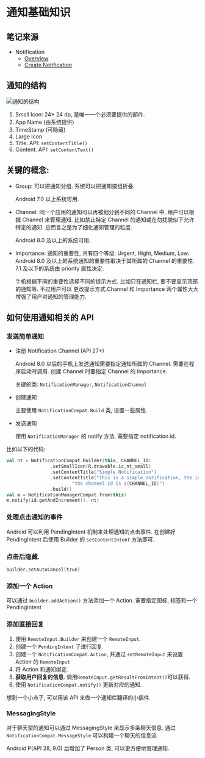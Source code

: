 # 通知基础知识

## 笔记来源
- Notification
  - [Overview](https://developer.android.com/guide/topics/ui/notifiers/notifications)
  - [Create Notification](https://developer.android.com/training/notify-user/build-notification)

## 通知的结构

![通知的结构](https://wx4.sinaimg.cn/large/6abde139ly1fv9ez3r940j20ny06zgmr.jpg)

1. Small Icon: 24* 24 dp, 是唯一一个必须要提供的部件.
2. App Name (由系统提供)
3. TimeStamp (可隐藏)
4. Large Icon
5. Title. API: `setContentTitle()`
6. Content. API: `setContentText()`

## 关键的概念:

- Group: 可以把通知分组. 系统可以把通知按组折叠.
  
  Android 7.0 以上系统可用.

- Channel: 同一个应用的通知可以再被细分到不同的 Channel 中, 用户可以根据 Channel 来管理通知.
  比如禁止特定 Channel 的通知或在勿扰貌似下允许特定的通知. 总而言之是为了细化通知管理的粒度.

  Android 8.0 及以上的系统可用.

- Importance: 通知的重要性, 共有四个等级: Urgent, Hight, Medium, Low. Android 8.0 
  及以上的系统通知的重要性取决于其所属的 Channel 的重要性. 7.1 及以下的系统由 
  priority 属性决定. 
  
  手机根据不同的重要性选择不同的提示方式. 比如只在通知栏, 要不要显示顶部的通知等. 不过用户可以
  更改提示方式.Channel 和 Importance 两个属性大大增强了用户对通知的管理能力.

## 如何使用通知相关的 API

### 发送简单通知
- 注册 Notification Channel (API 27+)

  Android 8.0 以后的手机上发送通知需要指定通知所属的 Channel. 需要在程序启动时调用. 创建 Channel
  时要指定 Channel 的 Importance.

  关键的类: `NotificationManager`, `NotificationChannel`

- 创建通知
  
  主要使用 `NotificationCompat.Build` 类, 设置一些属性.

- 发送通知
  
  使用 `NotificationManager` 的 notify 方法. 需要指定 notification id.

比如以下的代码:
```kotlin
val nt = NotificationCompat.Builder(this, CHANNEL_ID)
                .setSmallIcon(R.drawable.ic_nt_small)
                .setContentTitle("Simple Notification")
                .setContentTitle("This is a simple notification, the id is ${id.get()}, " +
                        "the channel id is ${CHANNEL_ID}")
                .build()
val m = NotificationManagerCompat.from(this)
m.notify(id.getAndIncrement(), nt)
```

### 处理点击通知的事件

Android 可以利用 PendingIntent 机制来处理通知的点击事件. 在创建好 PendingIntent 后使用 Builder
的 `setContentIntent` 方法即可.

### 点击后隐藏.
`builder.setAutoCancel(true)`

### 添加一个 Action
可以通过 `builder.addAction()` 方法添加一个 Action. 需要指定图标, 标签和一个 PendingIntent

### 添加直接回复
1. 使用 `RemoteInput.Builder` 来创建一个 `RemoteInput`.
2. 创建一个 `PendingIntent` 了进行回复.
3. 创建一个 `NotificationCompat.Action`, 并通过 `setRemoteInput` 来设置 Action 的 `RemoteInput`
4. 将 Action 和通知绑定.
5. **获取用户回复的信息**. 调用`RemoteInput.getResultFromIntent()`可以获得.
6. 使用 `NotificationCompat.notify()` 更新对应的通知.

想到一个小点子, 可以用该 API 来做一个通知栏翻译的小插件.

### MessagingStyle
对于聊天型的通知可以通过 MessagingStyle 来显示多条聊天信息. 通过 `NotificationCompat.MessageStyle`
可以构建一个聊天的信息流. 

Android P(API 28, 9.0) 后增加了 Person 类, 可以更方便地管理通知.